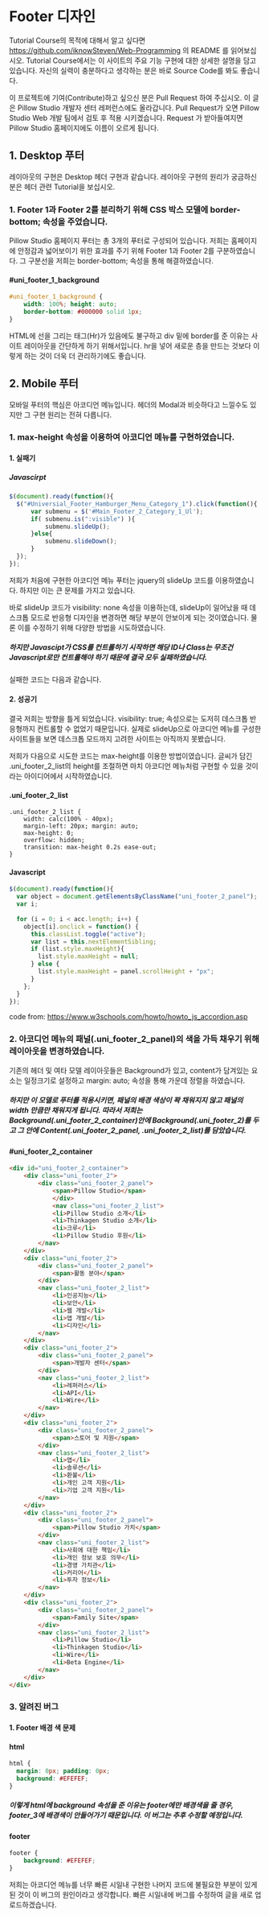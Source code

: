 #  Footer 디자인

Tutorial Course의 목적에 대해서 알고 싶다면 https://github.com/iknowSteven/Web-Programming 의 README 를 읽어보십시오. Tutorial Course에서는 이 사이트의 주요 기능 구현에 대한 상세한 설명을 담고 있습니다. 자신의 실력이 충분하다고 생각하는 분은 바로 Source Code를 봐도 좋습니다.

이 프로젝트에 기여(Contribute)하고 싶으신 분은 Pull Request 하여 주십시오. 이 글은 Pillow Studio 개발자 센터 레퍼런스에도 올라갑니다. Pull Request가 오면 Pillow Studio Web 개발 팀에서 검토 후 적용 시키겠습니다. Request 가 받아들여지면 Pillow Studio 홈페이지에도 이름이 오르게 됩니다.

## 1. Desktop 푸터

레이아웃의 구현은 Desktop 헤더 구현과 같습니다. 레이아웃 구현의 원리가 궁금하신 분은 헤더 관련 Tutorial을 보십시오.

### 1. Footer 1과 Footer 2를 분리하기 위해 CSS 박스 모델에 border-bottom; 속성을 주었습니다.

Pillow Studio 홈페이지 푸터는 총 3개의 푸터로 구성되어 있습니다. 저희는 홈페이지에 안정감과 넓어보이기 위한 효과를 주기 위해 Footer 1과 Footer 2를 구분하였습니다. 그 구분선을 저희는 border-bottom; 속성을 통해 해결하였습니다.

#### #uni_footer_1_background 
```css
#uni_footer_1_background {
	width: 100%; height: auto;
	border-bottom: #000000 solid 1px;
}
```
HTML에 선을 그리는 태그(Hr)가 있음에도 불구하고 div 밑에 border를 준 이유는 사이트 레이아웃을 간단하게 하기 위해서입니다. hr을 넣어 새로운 층을 만드는 것보다 이렇게 하는 것이 더욱 더 관리하기에도 좋습니다.




## 2. Mobile 푸터

모바일 푸터의 핵심은 아코디언 메뉴입니다. 헤더의 Modal과 비슷하다고 느낄수도 있지만 그 구현 원리는 전혀 다릅니다.

### 1. max-height 속성을 이용하여 아코디언 메뉴를 구현하였습니다.

#### 1. 실패기

##### Javascirpt

```javascript
$(document).ready(function(){
  $("#Universial_Footer_Hamburger_Menu_Category_1").click(function(){
      var submenu = $('#Main_Footer_2_Category_1_Ul');
      if( submenu.is(":visible") ){
          submenu.slideUp();
      }else{
          submenu.slideDown();
      }
  });
});
```
저희가 처음에 구현한 아코디언 메뉴 푸터는 jquery의 slideUp 코드를 이용하였습니다. 하지만 이는 큰 문제를 가지고 있습니다.

바로 slideUp 코드가 visibility: none 속성을 이용하는데, slideUp이 일어났을 때 데스크톱 모드로 반응형 디자인을 변경하면 해당 부분이 안보이게 되는 것이였습니다. 물론 이를 수정하기 위해 다양한 방법을 시도하였습니다.

##### 하지만 Javascipt가 CSS를 컨트롤하기 시작하면 해당 ID나 Class는 무조건 Javascript로만 컨트롤해야 하기 때문에 결국 모두 실패하였습니다.

실패한 코드는 다음과 같습니다.

#### 2. 성공기

결국 저희는 방향을 틀게 되었습니다.  visibility: true; 속성으로는 도저히 데스크톱 반응형까지 컨트롤할 수 없었기 때문입니다. 실제로 slideUp으로 아코디언 메뉴를 구성한 사이트들을 보면 데스크톱 모드까지 고려한 사이트는 아직까지 못봤습니다.

저희가 다음으로 시도한 코드는 max-height를 이용한 방법이였습니다. 글씨가 담긴 .uni_footer_2_list의 height를 조절하면 마치 아코디언 메뉴처럼 구현할 수 있을 것이라는 아이디어에서 시작하였습니다.

#### .uni_footer_2_list

	.uni_footer_2_list {
		width: calc(100% - 40px);
		margin-left: 20px; margin: auto;
		max-height: 0;
		overflow: hidden;
		transition: max-height 0.2s ease-out;
	}
#### Javascript

```javascript
$(document).ready(function(){
  var object = document.getElementsByClassName("uni_footer_2_panel");
  var i;
  
  for (i = 0; i < acc.length; i++) {
    object[i].onclick = function() {
      this.classList.toggle("active");
      var list = this.nextElementSibling;
      if (list.style.maxHeight){
        list.style.maxHeight = null;
      } else {
        list.style.maxHeight = panel.scrollHeight + "px";
      } 
    };
  }
});
```
code from: https://www.w3schools.com/howto/howto_js_accordion.asp



### 2. 아코디언 메뉴의 패널(.uni_footer_2_panel)의 색을 가득 채우기 위해 레이아웃을 변경하였습니다.

기존의 헤더 및 여타 모델 레이아웃들은 Background가 있고, content가 담겨있는 요소는 일정크기로 설정하고 margin: auto; 속성을 통해 가운데 정렬을 하였습니다.

##### 하지만 이 모델로 푸터를 적용시키면, 패널의 배경 색상이 꽉 채워지지 않고 패널의 width 만큼만 채워지게 됩니다. 따라서 저희는 Background(.uni_footer_2_container)안에 Background(.uni_footer_2)를 두고 그 안에 Content(.uni_footer_2_panel, .uni_footer_2_list)를 담았습니다.

#### #uni_footer_2_container

```html
<div id="uni_footer_2_container">
	<div class="uni_footer_2">
		<div class="uni_footer_2_panel">
			<span>Pillow Studio</span>
			</div>
			<nav class="uni_footer_2_list">
			<li>Pillow Studio 소개</li>
			<li>Thinkagen Studio 소개</li>
			<li>크루</li>
			<li>Pillow Studio 후원</li>
		</nav>
	</div>
	<div class="uni_footer_2">
		<div class="uni_footer_2_panel">
			<span>활동 분야</span>
		</div>
		<nav class="uni_footer_2_list">
			<li>인공지능</li>
			<li>보안</li>
			<li>웹 개발</li>
			<li>앱 개발</li>
			<li>디자인</li>
		</nav>
	</div>
	<div class="uni_footer_2">
		<div class="uni_footer_2_panel">
			<span>개발자 센터</span>
		</div>
		<nav class="uni_footer_2_list">
			<li>레퍼러스</li>
			<li>API</li>
			<li>Wire</li>
		</nav>
	</div>
	<div class="uni_footer_2">
		<div class="uni_footer_2_panel">
			<span>스토어 및 지원</span>
		</div>
		<nav class="uni_footer_2_list">
			<li>앱</li>
			<li>솔루션</li>
			<li>환불</li>
			<li>개인 고객 지원</li>
			<li>기업 고객 지원</li>
		</nav>
	</div>
	<div class="uni_footer_2">
		<div class="uni_footer_2_panel">
			<span>Pillow Studio 가치</span>
		</div>
		<nav class="uni_footer_2_list">
            <li>사회에 대한 책임</li>
			<li>개인 정보 보호 의무</li>
			<li>경영 가치관</li>
			<li>커리어</li>
			<li>투자 정보</li>
		</nav>
	</div>
	<div class="uni_footer_2">
		<div class="uni_footer_2_panel">
			<span>Family Site</span>
		</div>
		<nav class="uni_footer_2_list">
			<li>Pillow Studio</li>
			<li>Thinkagen Studio</li>
			<li>Wire</li>
			<li>Beta Engine</li>
		</nav>
	</div>
</div>
```


### 3. 알려진 버그

#### 1. Footer 배경 색 문제

#### html 

```css
html {
  margin: 0px; padding: 0px;
  background: #EFEFEF;
}
```
##### 이렇게 html에 background 속성을 준 이유는 footer에만 배경색을 줄 경우, footer_3에 배경색이 안들어가기 때문입니다. 이 버그는 추후 수정할 예정입니다.

#### footer

```css
footer {
	background: #EFEFEF;
}
```
저희는 아코디언 메뉴를 너무 빠른 시일내 구현한 나머지 코드에 불필요한 부분이 있게 된 것이 이 버그의 원인이라고 생각합니다. 빠른 시일내에 버그를 수정하여 글을 새로 업로드하겠습니다.